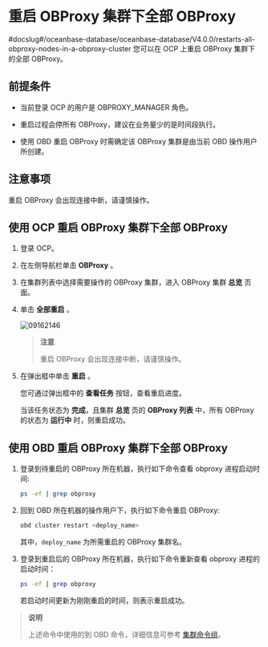 # 重启 OBProxy 集群下全部 OBProxy
#docslug#/oceanbase-database/oceanbase-database/V4.0.0/restarts-all-obproxy-nodes-in-a-obproxy-cluster
您可以在 OCP 上重启 OBProxy 集群下的全部 OBProxy。

## 前提条件

* 当前登录 OCP 的用户是 OBPROXY_MANAGER 角色。

* 重启过程会停所有 OBProxy，建议在业务量少的是时间段执行。

* 使用 OBD 重启 OBProxy 时需确定该 OBProxy 集群是由当前 OBD 操作用户所创建。

## 注意事项

重启 OBProxy 会出现连接中断，请谨慎操作。

## 使用 OCP 重启 OBProxy 集群下全部 OBProxy

1. 登录 OCP。

2. 在左侧导航栏单击 **OBProxy** 。

3. 在集群列表中选择需要操作的 OBProxy 集群，进入 OBProxy 集群 **总览** 页面。

4. 单击 **全部重启** 。

   ![09162146](http://icms-x-dita.oss-cn-zhangjiakou.aliyuncs.com/xdita-output/zh-CN/task15904357/images/p327471.png?Expires=7258125489&OSSAccessKeyId=LTAIJfoPL6wmrirR&Signature=57c62mlAt00tJnnGWyJ1KnLgID0%3D)

   > **注意**
   >
   > 重启 OBProxy 会出现连接中断，请谨慎操作。

5. 在弹出框中单击 **重启** 。

   您可通过弹出框中的 **查看任务** 按钮，查看重启进度。

   当该任务状态为 **完成**，且集群 **总览** 页的 **OBProxy 列表** 中，所有 OBProxy 的状态为 **运行中** 时，则重启成功。

## 使用 OBD 重启 OBProxy 集群下全部 OBProxy

1. 登录到待重启的 OBProxy 所在机器，执行如下命令查看 obproxy 进程启动时间:

   ```bash
   ps -ef | grep obproxy
   ```

2. 回到 OBD 所在机器的操作用户下，执行如下命令重启 OBProxy:

   ```bash
   obd cluster restart <deploy_name>
   ```

   其中，`deploy_name` 为所需重启的 OBProxy 集群名。

3. 登录到重启后的 OBProxy 所在机器，执行如下命令重新查看 obproxy 进程的启动时间：

   ```bash
   ps -ef | grep obproxy
   ```

   若启动时间更新为刚刚重启的时间，则表示重启成功。

> **说明**
>
> 上述命令中使用的到 OBD 命令，详细信息可参考 [集群命令组](https://open.oceanbase.com/docs/obd-cn/V1.3.3/10000000000182177)。
